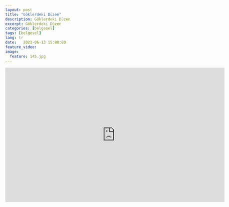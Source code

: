 ```yaml
---
layout: post
title: "Göklerdeki Düzen"
description: Göklerdeki Düzen
excerpt: Göklerdeki Düzen
categories: [belgesel]
tags: [belgesel]
lang: tr
date:   2021-06-13 15:00:00
feature_video: 
image:
  feature: 145.jpg
---
```




<div class="responsive-wrap">
<iframe src="https://mirrorace.org/m/embed/34qlu/" scrolling="no" frameborder="0" width="700" height="430" allowfullscreen="true" webkitallowfullscreen="true" mozallowfullscreen="true"></iframe></div>


